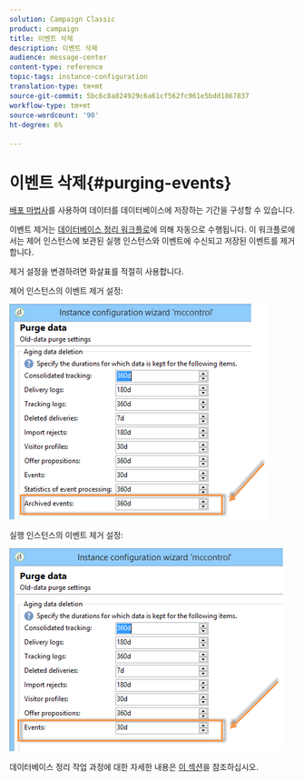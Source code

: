 ```yaml
---
solution: Campaign Classic
product: campaign
title: 이벤트 삭제
description: 이벤트 삭제
audience: message-center
content-type: reference
topic-tags: instance-configuration
translation-type: tm+mt
source-git-commit: 5bc6c8a824929c6a61cf562fc961e5bdd1867837
workflow-type: tm+mt
source-wordcount: '90'
ht-degree: 6%

---
```



# 이벤트 삭제{#purging-events}

[배포 마법사](../../production/using/database-cleanup-workflow.md#deployment-wizard)를 사용하여 데이터를 데이터베이스에 저장하는 기간을 구성할 수 있습니다.

이벤트 제거는 [데이터베이스 정리 워크플로](../../production/using/database-cleanup-workflow.md)에 의해 자동으로 수행됩니다. 이 워크플로에서는 제어 인스턴스에 보관된 실행 인스턴스와 이벤트에 수신되고 저장된 이벤트를 제거합니다.

제거 설정을 변경하려면 화살표를 적절히 사용합니다.

제어 인스턴스의 이벤트 제거 설정:

![](assets/messagecenter_delete_events_001.png)

실행 인스턴스의 이벤트 제거 설정:

![](assets/messagecenter_delete_events_002.png)

데이터베이스 정리 작업 과정에 대한 자세한 내용은 [이 섹션](../../production/using/database-cleanup-workflow.md)을 참조하십시오.
